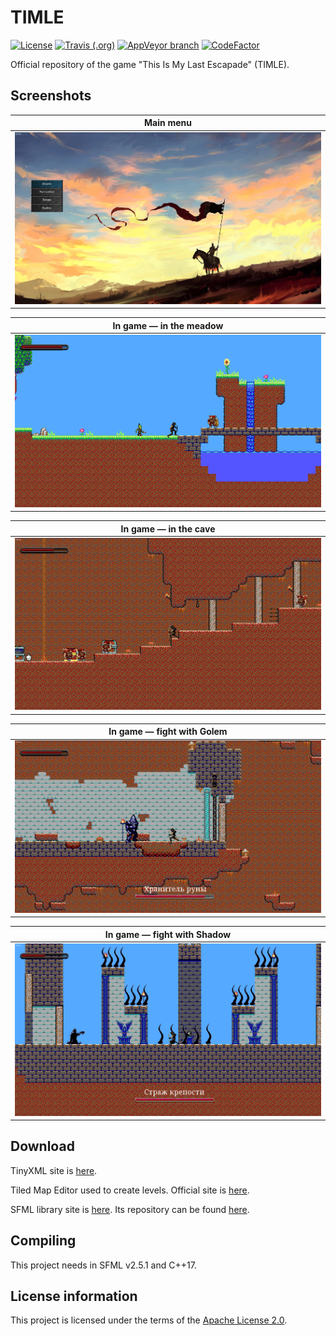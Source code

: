 # TIMLE

[![License](https://img.shields.io/hexpm/l/plug.svg)](https://github.com/Vasar007/TIMLE/blob/master/LICENSE)
[![Travis (.org)](https://travis-ci.com/Vasar007/TIMLE.svg?branch=master)](https://travis-ci.com/Vasar007/TIMLE)
[![AppVeyor branch](https://img.shields.io/appveyor/ci/Vasar007/TIMLE/master.svg)](https://ci.appveyor.com/project/Vasar007/timle)
[![CodeFactor](https://www.codefactor.io/repository/github/vasar007/TIMLE/badge)](https://www.codefactor.io/repository/github/vasar007/TIMLE)

Official repository of the game "This Is My Last Escapade" (TIMLE).

## Screenshots

| Main menu                                                          |
|--------------------------------------------------------------------|
| ![Main menu of the game](Media/1.Main_menu.png "Main menu")        |

| In game — in the meadow                                            |
|--------------------------------------------------------------------|
| ![Casual play in the meadow](Media/2-1.In_game.png "in the meadow")|

| In game — in the cave                                              |
|--------------------------------------------------------------------|
| ![Casual play in the cave](Media/2-2.In_game.png "in the cave")    |

| In game — fight with Golem                                         |
|--------------------------------------------------------------------|
| ![Casual fight with Golem](Media/3-1.Boss.png "fight with Golem")  |

| In game — fight with Shadow                                        |
|--------------------------------------------------------------------|
| ![Casual fight with Shadow](Media/3-2.Boss.png "fight with Shadow")|

## Download

TinyXML site is [here](http://www.grinninglizard.com/tinyxml/).

Tiled Map Editor used to create levels. Official site is [here](https://www.mapeditor.org/).

SFML library site is [here](https://www.sfml-dev.org/). Its repository can be found [here](https://github.com/SFML/SFML).

## Compiling

This project needs in SFML v2.5.1 and C++17.

## License information

This project is licensed under the terms of the [Apache License 2.0](LICENSE).
